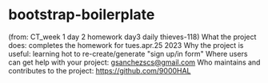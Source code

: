 # bootstrap-boilerplate
(from: CT_week 1 day 2 homework day3 daily thieves-118)
What the project does: completes the homework for tues.apr.25 2023
Why the project is useful: learning hot to re-create/generate "sign up/in form"
Where users can get help with your project: gsanchezscs@gmail.com
Who maintains and contributes to the project: https://github.com/9000HAL
